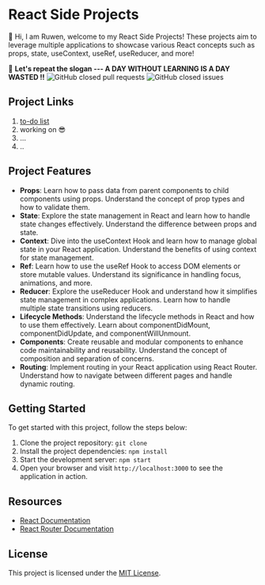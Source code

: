 # React Side Projects
👋 Hi, I am Ruwen, welcome to my React Side Projects! These projects aim to leverage multiple applications to showcase various React concepts such as props, state, useContext, useRef, useReducer, and more!

📢 **Let's repeat the slogan --- A DAY WITHOUT LEARNING IS A DAY WASTED !!**
<img alt="GitHub closed pull requests" src="https://img.shields.io/github/issues-pr-closed-raw/Ruwen-Yi/react-side-projects">
<img alt="GitHub closed issues" src="https://img.shields.io/github/issues-closed/Ruwen-Yi/react-side-projects">

## Project Links
1. [to-do list](https://654a3b02f69f11297a68e433--react-comfy-quokka-ced779.netlify.app/)
2. working on 😎
3. ...
4. ..

## Project Features
- **Props**: Learn how to pass data from parent components to child components using props. Understand the concept of prop types and how to validate them.
- **State**: Explore the state management in React and learn how to handle state changes effectively. Understand the difference between props and state.
- **Context**: Dive into the useContext Hook and learn how to manage global state in your React application. Understand the benefits of using context for state management.
- **Ref**: Learn how to use the useRef Hook to access DOM elements or store mutable values. Understand its significance in handling focus, animations, and more.
- **Reducer**: Explore the useReducer Hook and understand how it simplifies state management in complex applications. Learn how to handle multiple state transitions using reducers.
- **Lifecycle Methods**: Understand the lifecycle methods in React and how to use them effectively. Learn about componentDidMount, componentDidUpdate, and componentWillUnmount.
- **Components**: Create reusable and modular components to enhance code maintainability and reusability. Understand the concept of composition and separation of concerns.
- **Routing**: Implement routing in your React application using React Router. Understand how to navigate between different pages and handle dynamic routing.

## Getting Started
To get started with this project, follow the steps below:

1. Clone the project repository: `git clone`
2. Install the project dependencies: `npm install`
3. Start the development server: `npm start`
4. Open your browser and visit `http://localhost:3000` to see the application in action.

## Resources
- [React Documentation](https://react.dev/learn)
- [React Router Documentation](https://reactrouter.com/en/main/start/tutorial)

## License
This project is licensed under the [MIT License](https://opensource.org/license/mit/).
